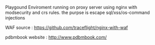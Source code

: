 

Playgound Enviroment running on proxy server using nginx with modsecurity and crs rules.
the purpse is escape sql/xss/os-command injections




WAF source : 
https://github.com/traceflight/nginx-with-waf

pdbmbook website :
http://www.pdbmbook.com/

